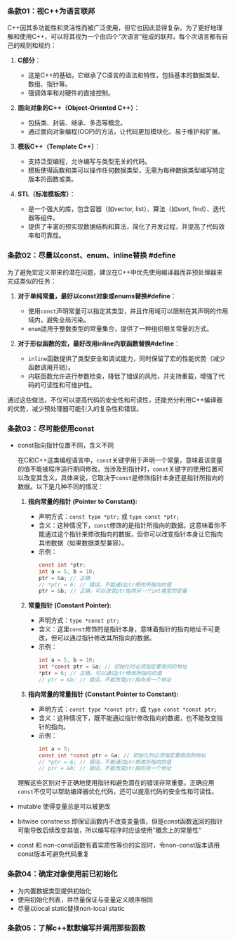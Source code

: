 ### 条款01：视C++为语言联邦

C++因其多功能性和灵活性而被广泛使用，但它也因此显得复杂。为了更好地理解和使用C++，可以将其视为一个由四个“次语言”组成的联邦，每个次语言都有自己的规则和规约：

1. **C部分**：
   - 这是C++的基础，它继承了C语言的语法和特性，包括基本的数据类型、数组、指针等。
   - 强调效率和对硬件的直接控制。

2. **面向对象的C++（Object-Oriented C++）**：
   - 包括类、封装、继承、多态等概念。
   - 通过面向对象编程(OOP)的方法，让代码更加模块化、易于维护和扩展。

3. **模板C++（Template C++）**：
   - 支持泛型编程，允许编写与类型无关的代码。
   - 模板使得函数和类可以操作任何数据类型，无需为每种数据类型编写特定版本的函数或类。

4. **STL（标准模板库）**：
   - 是一个强大的库，包含容器（如vector, list）、算法（如sort, find）、迭代器等组件。
   - 提供了丰富的预实现数据结构和算法，简化了开发过程，并提高了代码效率和可靠性。

### 条款02：尽量以const、enum、inline替换 #define

为了避免宏定义带来的潜在问题，建议在C++中优先使用编译器而非预处理器来完成类似的任务：

1. **对于单纯常量，最好以const对象或enums替换#define**：
   - 使用`const`声明常量可以指定其类型，并且作用域可以限制在其声明的作用域内，避免全局污染。
   - `enum`适用于整数类型的常量集合，提供了一种组织相关常量的方式。

2. **对于形似函数的宏，最好改用inline内联函数替换#define**：
   - `inline`函数提供了类型安全和调试能力，同时保留了宏的性能优势（减少函数调用开销）。
   - 内联函数允许进行参数检查，降低了错误的风险，并支持重载，增强了代码的可读性和可维护性。

通过这些做法，不仅可以提高代码的安全性和可读性，还能充分利用C++编译器的优势，减少预处理器可能引入的复杂性和错误。

### 条款03：尽可能使用const

- const指向指针位置不同，含义不同

  在C和C++这类编程语言中，`const`关键字用于声明一个常量，意味着该变量的值不能被程序运行期间修改。当涉及到指针时，`const`关键字的使用位置可以改变其含义，具体来说，它取决于`const`是修饰指针本身还是指针所指向的数据。以下是几种不同的情况：

  1. **指向常量的指针 (Pointer to Constant):**
     - 声明方式：`const type *ptr;` 或 `type const *ptr;`
     - 含义：这种情况下，`const`修饰的是指针所指向的数据。这意味着你不能通过这个指针来修改指向的数据，但你可以改变指针本身让它指向其他数据（如果数据类型兼容）。
     - 示例：
       ```c
       const int *ptr;
       int a = 5, b = 10;
       ptr = &a; // 正确
       // *ptr = 6; // 错误，不能通过ptr修改所指向的值
       ptr = &b; // 正确，可以改变ptr指向另一个int类型的变量
       ```

  2. **常量指针 (Constant Pointer):**
     - 声明方式：`type *const ptr;`
     - 含义：这里`const`修饰的是指针本身，意味着指针的指向地址不可更改，但可以通过指针修改其所指向的数据。
     - 示例：
       ```c
       int a = 5, b = 10;
       int *const ptr = &a; // 初始化时必须指定要指向的地址
       *ptr = 6; // 正确，可以通过ptr修改所指向的值
       // ptr = &b; // 错误，不能改变ptr指向另一个地址
       ```

  3. **指向常量的常量指针 (Constant Pointer to Constant):**
     - 声明方式：`const type *const ptr;` 或 `type const *const ptr;`
     - 含义：这种情况下，既不能通过指针修改指向的数据，也不能改变指针的指向。
     - 示例：
       ```c
       int a = 5;
       const int *const ptr = &a; // 初始化时必须指定要指向的地址
       // *ptr = 6; // 错误，不能通过ptr修改所指向的值
       // ptr = &b; // 错误，不能改变ptr指向另一个地址
       ```

  理解这些区别对于正确地使用指针和避免潜在的错误非常重要。正确应用`const`不仅可以帮助编译器优化代码，还可以提高代码的安全性和可读性。

- mutable 使得变量总是可以被更改
- bitwise constness 即保证函数内不改变变量值，但是const函数返回的指针可能导致后续改变其值，所以编写程序时应该使用”概念上的常量性“
- const 和 non-const函数有着实质性等价的实现时，令non-const版本调用const版本可避免代码重复

### 条款04：确定对象使用前已初始化

- 为内置数据类型提供初始化
- 使用初始化列表，并尽量保证与变量定义顺序相同
- 尽量以local static替换non-local static

### 条款05：了解c++默默编写并调用那些函数